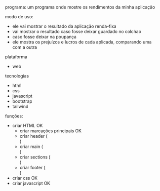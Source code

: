 programa: um programa onde mostre os rendimentos da minha aplicação

modo de uso:

- ele vai mostrar o resultado da aplicação renda-fixa
- vai mostrar o resultado caso fosse deixar guardado no colchao
- caso fosse deixar na poupança
- ele mostra os prejuízos e lucros de cada aplicada, comparando uma com a outra

plataforma

- web

tecnologias

- html
- css
- javascript
- bootstrap
- tailwind

funções:

- criar HTML OK
  - criar marcações principais OK
  - criar header (<div>)
  - criar main (<div>)
  - criar sections (<div>)
  - criar footer (<div>)
- criar css OK
- criar javascript OK
